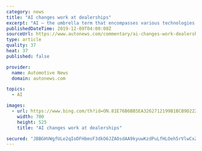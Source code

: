 ```yaml
---
category: news
title: "AI changes work at dealerships"
excerpt: "AI — the umbrella term that encompasses various technologies, from machine learning to vision and speech recognition tools — is loosely defined and often used to describe computer algorithms that can sort massive amounts of data. In the case of automotive marketing, machine learning can tailor messages to consumers in the market for a ..."
publishedDateTime: 2019-12-09T04:00:00Z
sourceUrl: https://www.autonews.com/commentary/ai-changes-work-dealerships
type: article
quality: 37
heat: 37
published: false

provider:
  name: Automotive News
  domain: autonews.com

topics:
  - AI

images:
  - url: https://www.bing.com/th?id=ON.81E76B6BB5EA3262712199B1BCB9D222
    width: 700
    height: 525
    title: "AI changes work at dealerships"

secured: "JBBGHVWgfULe2qIoDFHbmsF3dkO6JZAOsdAA9kyuwKzdPuLfHLOeh5rVlwCxZCuBf6dpbsSpauRfhph6XvOd6T+uHjwir8Jr9Vk/d7B9Fcar59zyhQVH8NAzgrif5PXPtJb8HRvovrhzSFWqqWT2E+XxeaR53exCeiRFiQbddnwC1sa0uXdQFyP3O8dAZhQtPuRMxj0oHBqpLezOXtu03WfXESpKW0vTHmEiznQEME6fJPKYPzwNUjpa/IQJcf2kgfV1DoaeVpmjuo54SVwDSQ==;BtoyYH8pu2feCkFn6tl56A=="
---
```


